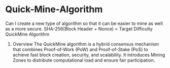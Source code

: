 # Quick-Mine-Algorithm
Can I create a new type of algorithm so that it can be easier to mine as well as a more secure.
SHA-256(Block Header + Nonce) < Target Difficulty
QuickMine Algorithm
1. Overview
The QuickMine algorithm is a hybrid consensus mechanism that combines Proof-of-Work (PoW) and Proof-of-Stake (PoS) to achieve fast block creation, security, and scalability. It introduces Mining Zones to distribute computational load and ensure fair participation.
